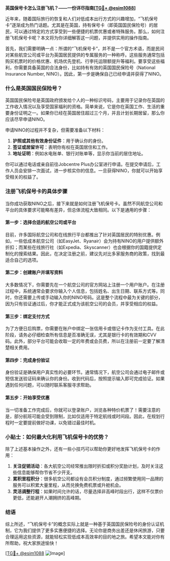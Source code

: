 **英国保号卡怎么注册飞机？——一份详尽指南[[TG💪+ @esim1088](https://t.me/s/esim1088)]**

近年来，随着国际旅行的恢复和人们对低成本出行方式的兴趣增加，“飞机保号卡”逐渐成为热门话题。尤其是在英国，持有保号卡（即英国国民保险号）的居民，可以通过特定的方式享受到一些便捷的机票优惠或者特殊服务。那么，如何注册飞机保号卡呢？本文将为你详细解答这一问题，并提供实用的操作指南。

首先，我们需要明确一点：所谓的“飞机保号卡”，并不是一个官方术语，而是民间对某些航空公司或平台为英国居民提供的专属服务的一种称呼。这些服务通常包括购买机票时的价格优惠、机场优先登机、行李托运限额提升等福利。要享受这些福利，你需要具备英国的合法身份，比如持有有效的英国国民保险号（National Insurance Number, NINO）。因此，第一步是确保自己已经申请并获得了NINO。

### 什么是英国国民保险号？

英国国民保险号是英国政府颁发给个人的一种标识号码，主要用于记录你在英国的工作收入情况以及享受国家福利的资格。简单来说，它是你在英国工作、生活的重要身份证明之一。如果你已经在英国居住超过三个月，并且计划长期居留，那么你应该尽早申请NINO。

申请NINO的过程并不复杂，但需要准备以下材料：

1. **护照或其他有效身份证件**：用于确认你的身份。
2. **签证或居留许可**：表明你有权在英国居住和工作。
3. **地址证明**：例如水电账单、银行对账单等，显示你当前的居住地址。

你可以通过电话或亲自前往Jobcentre Plus办公室进行申请。在提交申请后，工作人员会安排一次面试，进一步核实你的信息。一旦获得NINO，你就可以开始享受相关的权益了。

### 注册飞机保号卡的具体步骤

当你成功获取NINO之后，接下来就是如何注册飞机保号卡。虽然不同航空公司和平台的具体要求可能略有差异，但总体流程大致相同。以下是通用的步骤：

#### 第一步：选择合适的航空公司或平台

目前，许多国际航空公司和在线旅行平台都推出了针对英国居民的特别优惠。例如，一些低成本航空公司（如EasyJet、Ryanair）会为持有NINO的用户提供额外折扣；而某些在线旅行社（如Expedia、Skyscanner）也会根据你的国籍提供定制化的搜索结果。因此，在决定注册之前，建议先对比多家服务商的政策，找到最适合自己的选项。

#### 第二步：创建账户并填写资料

大多数情况下，你需要先在一个航空公司的官方网站上注册一个用户账户。在注册过程中，系统通常会要求你输入个人信息，包括姓名、出生日期、联系方式等。同时，你还需要上传或手动输入你的NINO号码。这是整个流程中最为关键的部分，因为只有验证通过后，你才能正式成为该航空公司的会员，并享受相应的权益。

#### 第三步：绑定支付方式

为了方便日后购票，你需要在账户中绑定一张信用卡或借记卡作为支付工具。在此阶段，请务必仔细检查所有信息是否准确无误，尤其是银行卡的有效期和CVV码。此外，部分平台可能会收取一定的年费或会员费，所以在注册前一定要了解清楚相关费用。

#### 第四步：完成身份验证

身份验证是确保用户真实性的必要环节。通常情况下，航空公司会通过电子邮件或短信发送验证码来确认你的身份。收到代码后，按照提示输入即可完成验证。如果遇到任何问题，可以随时联系客服寻求帮助。

#### 第五步：开始享受优惠

当一切准备工作完成后，你就可以登录账户，浏览各种特价机票了！需要注意的是，部分航班可能会受到限制，比如仅适用于特定航线或时间段。因此，在规划行程时一定要提前做好功课，以免错过最佳时机。

### 小贴士：如何最大化利用飞机保号卡的优势？

除了上述基本操作之外，还有一些小技巧可以帮助你更好地发挥飞机保号卡的作用：

1. **关注促销活动**：各大航空公司经常推出限时折扣或积分奖励计划，及时关注这些信息能够帮你节省不少开支。
2. **累积里程积分**：很多航空公司都设有会员积分制度，通过频繁使用同一品牌的服务可以积累大量里程，从而兑换免费机票或升舱机会。
3. **灵活调整行程**：如果时间允许的话，尽量选择非高峰时段出行，这样不仅票价更低，还能避开人潮拥挤的高峰期。

### 结语

综上所述，“飞机保号卡”的概念实际上就是一种基于英国国民保险号的身份认证机制，它为我们提供了更多实惠便捷的选择。无论你是商务出差还是休闲旅游，只要合理运用这些资源，就能轻松实现低成本高效率的目的地之旅。希望本文能对你有所帮助，祝大家旅途愉快！

[[TG💪+ @esim1088](https://t.me/s/esim1088) ![Image](https://i.postimg.cc/4NQfJmqS/Snipaste-2025-05-13-00-14-12.png)]